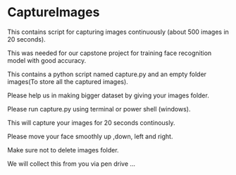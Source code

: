 # CaptureImages
This contains script for capturing images continuously (about 500 images in 20 seconds).

This was needed for our capstone project for training face recognition model with good accuracy.

This contains a python script named capture.py and an empty folder images(To store all the captured images).

Please help us in making bigger dataset by giving your images folder.

Please run capture.py using terminal or power shell (windows).

This will capture your images for 20 seconds continously.

Please move your face smoothly up ,down, left and right.

Make sure not to delete images folder.

We will collect this from you via pen drive ...
